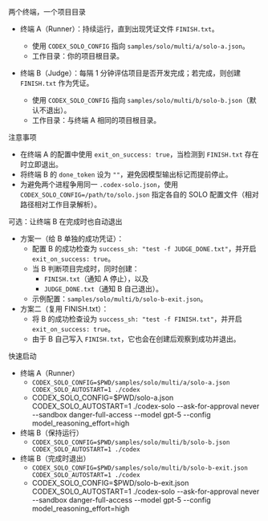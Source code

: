 两个终端，一个项目目录

- 终端 A（Runner）：持续运行，直到出现凭证文件 `FINISH.txt`。
  - 使用 `CODEX_SOLO_CONFIG` 指向 `samples/solo/multi/a/solo-a.json`。
  - 工作目录：你的项目根目录。

- 终端 B（Judge）：每隔 1 分钟评估项目是否开发完成；若完成，则创建 `FINISH.txt` 作为凭证。
  - 使用 `CODEX_SOLO_CONFIG` 指向 `samples/solo/multi/b/solo-b.json`（默认不退出）。
  - 工作目录：与终端 A 相同的项目根目录。

注意事项
- 在终端 A 的配置中使用 `exit_on_success: true`，当检测到 `FINISH.txt` 存在时立即退出。
- 将终端 B 的 `done_token` 设为 `""`，避免因模型输出标记而提前停止。
- 为避免两个进程争用同一 `.codex-solo.json`，使用 `CODEX_SOLO_CONFIG=/path/to/solo.json` 指定各自的 SOLO 配置文件（相对路径相对工作目录解析）。

可选：让终端 B 在完成时也自动退出
- 方案一（给 B 单独的成功凭证）：
  - 配置 B 的成功检查为 `success_sh: "test -f JUDGE_DONE.txt"`，并开启 `exit_on_success: true`。
  - 当 B 判断项目完成时，同时创建：
    - `FINISH.txt`（通知 A 停止），以及
    - `JUDGE_DONE.txt`（通知 B 自己退出）。
  - 示例配置：`samples/solo/multi/b/solo-b-exit.json`。
- 方案二（复用 FINISH.txt）：
  - 将 B 的成功检查设为 `success_sh: "test -f FINISH.txt"`，并开启 `exit_on_success: true`。
  - 由于 B 自己写入 `FINISH.txt`，它也会在创建后观察到成功并退出。

快速启动
- 终端 A（Runner）
  - `CODEX_SOLO_CONFIG=$PWD/samples/solo/multi/a/solo-a.json CODEX_SOLO_AUTOSTART=1 ./codex`
  - CODEX_SOLO_CONFIG=$PWD/solo-a.json CODEX_SOLO_AUTOSTART=1 ./codex-solo --ask-for-approval never --sandbox danger-full-access --model gpt-5 --config model_reasoning_effort=high
- 终端 B（保持运行）
  - `CODEX_SOLO_CONFIG=$PWD/samples/solo/multi/b/solo-b.json CODEX_SOLO_AUTOSTART=1 ./codex`
- 终端 B（完成时退出）
  - `CODEX_SOLO_CONFIG=$PWD/samples/solo/multi/b/solo-b-exit.json CODEX_SOLO_AUTOSTART=1 ./codex` 
  - CODEX_SOLO_CONFIG=$PWD/solo-b-exit.json CODEX_SOLO_AUTOSTART=1 ./codex-solo --ask-for-approval never --sandbox danger-full-access --model gpt-5 --config model_reasoning_effort=high

